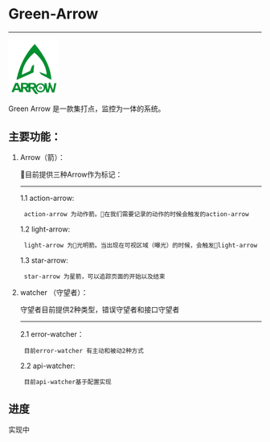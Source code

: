 # Green-Arrow
---

<img src="./logo.png" style="width: 100px">

Green Arrow 是一款集打点，监控为一体的系统。

## 主要功能：

1. Arrow（箭）：

	目前提供三种Arrow作为标记：
	
	---
    
	1.1 action-arrow:
    
    	action-arrow 为动作箭。在我们需要记录的动作的时候会触发的action-arrow

	1.2 light-arrow:

    	light-arrow 为光明箭。当出现在可视区域（曝光）的时候，会触发light-arrow
    
	1.3 star-arrow:
	
		star-arrow 为星箭，可以追踪页面的开始以及结束
		
2. watcher （守望者）：

	守望者目前提供2种类型，错误守望者和接口守望者
	
	---
	
	
	2.1 error-watcher：
		
		目前error-watcher 有主动和被动2种方式
	
	2.2 api-watcher:
	
		目前api-watcher基于配置实现

## 进度

实现中
